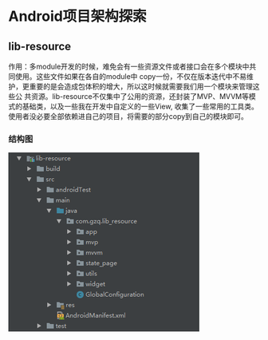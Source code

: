 # Android项目架构探索 

## lib-resource
作用：多module开发的时候，难免会有一些资源文件或者接口会在多个模块中共同使用。这些文件如果在各自的module中
copy一份，不仅在版本迭代中不易维护，更重要的是会造成包体积的增大，所以这时候就需要我们用一个模块来管理这些公
共资源。lib-resource不仅集中了公用的资源，还封装了MVP、MVVM等模式的基础类，以及一些我在开发中自定义的一些View,
收集了一些常用的工具类。使用者没必要全部依赖进自己的项目，将需要的部分copy到自己的模块即可。

### 结构图
![ddd](/img/20181229143433.png "dd")